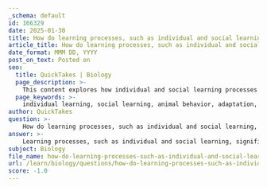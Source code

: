 ```yaml
---
_schema: default
id: 166329
date: 2025-01-30
title: How do learning processes, such as individual and social learning, impact the development of behavior in animals?
article_title: How do learning processes, such as individual and social learning, impact the development of behavior in animals?
date_format: MMM DD, YYYY
post_on_text: Posted on
seo:
  title: QuickTakes | Biology
  page_description: >-
    This content explores how individual and social learning processes impact the development of behavior in animals, enhancing adaptation, survival, and reproductive success through personal experiences and cultural transmission.
  page_keywords: >-
    individual learning, social learning, animal behavior, adaptation, survival, cultural transmission, behavioral flexibility, skill acquisition, observation, imitation, social structures, environmental adaptation, evolutionary change
author: QuickTakes
question: >-
    How do learning processes, such as individual and social learning, impact the development of behavior in animals?
answer: >-
    Learning processes, such as individual and social learning, significantly impact the development of behavior in animals by enabling them to adapt to their environments and enhance their survival and reproductive success. Here’s a detailed exploration of how these learning processes influence behavior:\n\n### Individual Learning\nIndividual learning refers to the changes in behavior that occur as a result of personal experiences. This process is crucial for adaptation, as it allows animals to modify their actions based on specific encounters with their environment. Key aspects include:\n\n1. **Adaptation and Survival**: Individual learning enables animals to respond to environmental changes or challenges. For example, an animal that learns to avoid a predator after a negative encounter is more likely to survive and reproduce. This learned behavior can then be passed on genetically to future generations, enhancing the overall fitness of the population.\n\n2. **Behavioral Flexibility**: Individual learning fosters behavioral flexibility, allowing animals to adjust their strategies in response to new information or changing circumstances. This adaptability is vital in dynamic environments where conditions can shift rapidly.\n\n3. **Skill Acquisition**: Through individual learning, animals can acquire essential skills necessary for survival, such as foraging techniques or navigation. For instance, young birds may learn to recognize their parents' calls, which is critical for their survival.\n\n### Social Learning\nSocial learning, a component of cultural transmission, involves learning behaviors by observing others. This process is particularly important in social species and has several implications:\n\n1. **Cultural Transmission**: Social learning facilitates the transfer of knowledge and behaviors across generations and among individuals. This cultural transmission can lead to the rapid dissemination of effective behaviors within populations. For example, certain bird species have been observed to learn foraging techniques by watching experienced members of their group.\n\n2. **Mechanisms of Social Learning**: Social learning can occur through various mechanisms, including imitation, teaching, and observation. For instance, young primates often learn foraging techniques by observing their mothers, which enhances their ability to find food and avoid dangers.\n\n3. **Impact on Social Structures**: Cultural transmission significantly influences social structures and behaviors within animal societies. It enhances group cohesion and can lead to the development of complex social behaviors, such as cooperative hunting or alarm calling.\n\n### Interaction Between Individual and Social Learning\nWhile individual learning and social learning are distinct processes, they often interact. For example, an animal may learn a behavior through social learning and then refine it through individual experiences. This interplay can lead to more sophisticated behaviors that are better suited to the challenges of their environment.\n\n### Conclusion\nIn summary, both individual and social learning play critical roles in the development of animal behavior. Individual learning allows for personal adaptation and skill acquisition, while social learning facilitates the sharing of knowledge and behaviors within groups. Together, these processes enhance the ability of animals to survive and reproduce in their environments, ultimately influencing evolutionary change and the variation of traits within populations. Understanding these learning processes is essential for comprehending the complexities of animal behavior and the dynamics of animal societies.
subject: Biology
file_name: how-do-learning-processes-such-as-individual-and-social-learning-impact-the-development-of-behavior-in-animals.md
url: /learn/biology/questions/how-do-learning-processes-such-as-individual-and-social-learning-impact-the-development-of-behavior-in-animals
score: -1.0
---
```


&nbsp;